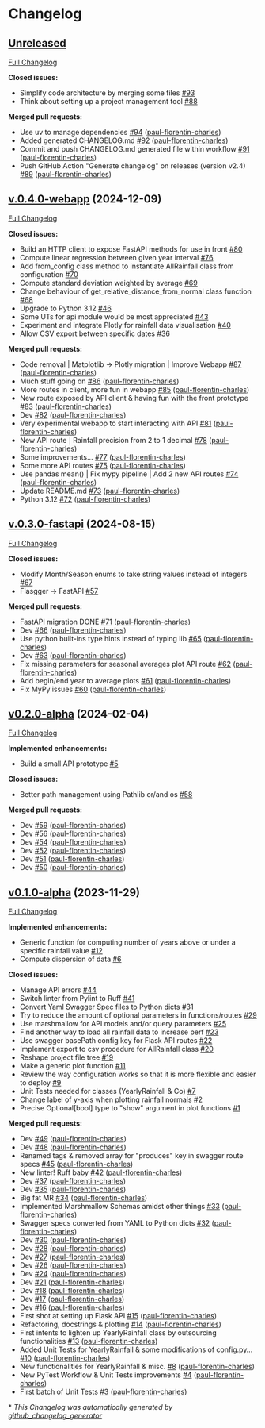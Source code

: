 # Changelog

## [Unreleased](https://github.com/paul-florentin-charles/bcn-rainfall-models/tree/HEAD)

[Full Changelog](https://github.com/paul-florentin-charles/bcn-rainfall-models/compare/v.0.4.0-webapp...HEAD)

**Closed issues:**

- Simplify code architecture by merging some files [\#93](https://github.com/paul-florentin-charles/bcn-rainfall-models/issues/93)
- Think about setting up a project management tool [\#88](https://github.com/paul-florentin-charles/bcn-rainfall-models/issues/88)

**Merged pull requests:**

- Use uv to manage dependencies [\#94](https://github.com/paul-florentin-charles/bcn-rainfall-models/pull/94) ([paul-florentin-charles](https://github.com/paul-florentin-charles))
- Added generated CHANGELOG.md [\#92](https://github.com/paul-florentin-charles/bcn-rainfall-models/pull/92) ([paul-florentin-charles](https://github.com/paul-florentin-charles))
- Commit and push CHANGELOG.md generated file within workflow [\#91](https://github.com/paul-florentin-charles/bcn-rainfall-models/pull/91) ([paul-florentin-charles](https://github.com/paul-florentin-charles))
- Push GitHub Action "Generate changelog" on releases \(version v2.4\) [\#89](https://github.com/paul-florentin-charles/bcn-rainfall-models/pull/89) ([paul-florentin-charles](https://github.com/paul-florentin-charles))

## [v.0.4.0-webapp](https://github.com/paul-florentin-charles/bcn-rainfall-models/tree/v.0.4.0-webapp) (2024-12-09)

[Full Changelog](https://github.com/paul-florentin-charles/bcn-rainfall-models/compare/v.0.3.0-fastapi...v.0.4.0-webapp)

**Closed issues:**

- Build an HTTP client to expose FastAPI methods for use in front [\#80](https://github.com/paul-florentin-charles/bcn-rainfall-models/issues/80)
- Compute linear regression between given year interval [\#76](https://github.com/paul-florentin-charles/bcn-rainfall-models/issues/76)
- Add from\_config class method to instantiate AllRainfall class from configuration [\#70](https://github.com/paul-florentin-charles/bcn-rainfall-models/issues/70)
- Compute standard deviation weighted by average [\#69](https://github.com/paul-florentin-charles/bcn-rainfall-models/issues/69)
- Change behaviour of get\_relative\_distance\_from\_normal class function [\#68](https://github.com/paul-florentin-charles/bcn-rainfall-models/issues/68)
- Upgrade to Python 3.12 [\#46](https://github.com/paul-florentin-charles/bcn-rainfall-models/issues/46)
- Some UTs for api module would be most appreciated [\#43](https://github.com/paul-florentin-charles/bcn-rainfall-models/issues/43)
- Experiment and integrate Plotly for rainfall data visualisation [\#40](https://github.com/paul-florentin-charles/bcn-rainfall-models/issues/40)
- Allow CSV export between specific dates [\#36](https://github.com/paul-florentin-charles/bcn-rainfall-models/issues/36)

**Merged pull requests:**

- Code removal | Matplotlib -\> Plotly migration | Improve Webapp [\#87](https://github.com/paul-florentin-charles/bcn-rainfall-models/pull/87) ([paul-florentin-charles](https://github.com/paul-florentin-charles))
- Much stuff going on [\#86](https://github.com/paul-florentin-charles/bcn-rainfall-models/pull/86) ([paul-florentin-charles](https://github.com/paul-florentin-charles))
- More routes in client, more fun in webapp [\#85](https://github.com/paul-florentin-charles/bcn-rainfall-models/pull/85) ([paul-florentin-charles](https://github.com/paul-florentin-charles))
- New route exposed by API client & having fun with the front prototype [\#83](https://github.com/paul-florentin-charles/bcn-rainfall-models/pull/83) ([paul-florentin-charles](https://github.com/paul-florentin-charles))
- Dev [\#82](https://github.com/paul-florentin-charles/bcn-rainfall-models/pull/82) ([paul-florentin-charles](https://github.com/paul-florentin-charles))
- Very experimental webapp to start interacting with API [\#81](https://github.com/paul-florentin-charles/bcn-rainfall-models/pull/81) ([paul-florentin-charles](https://github.com/paul-florentin-charles))
- New API route | Rainfall precision from 2 to 1 decimal [\#78](https://github.com/paul-florentin-charles/bcn-rainfall-models/pull/78) ([paul-florentin-charles](https://github.com/paul-florentin-charles))
- Some improvements... [\#77](https://github.com/paul-florentin-charles/bcn-rainfall-models/pull/77) ([paul-florentin-charles](https://github.com/paul-florentin-charles))
- Some more API routes [\#75](https://github.com/paul-florentin-charles/bcn-rainfall-models/pull/75) ([paul-florentin-charles](https://github.com/paul-florentin-charles))
- Use pandas mean\(\) | Fix mypy pipeline | Add 2 new API routes [\#74](https://github.com/paul-florentin-charles/bcn-rainfall-models/pull/74) ([paul-florentin-charles](https://github.com/paul-florentin-charles))
- Update README.md [\#73](https://github.com/paul-florentin-charles/bcn-rainfall-models/pull/73) ([paul-florentin-charles](https://github.com/paul-florentin-charles))
- Python 3.12 [\#72](https://github.com/paul-florentin-charles/bcn-rainfall-models/pull/72) ([paul-florentin-charles](https://github.com/paul-florentin-charles))

## [v.0.3.0-fastapi](https://github.com/paul-florentin-charles/bcn-rainfall-models/tree/v.0.3.0-fastapi) (2024-08-15)

[Full Changelog](https://github.com/paul-florentin-charles/bcn-rainfall-models/compare/v0.2.0-alpha...v.0.3.0-fastapi)

**Closed issues:**

- Modify Month/Season enums to take string values instead of integers [\#67](https://github.com/paul-florentin-charles/bcn-rainfall-models/issues/67)
- Flasgger -\> FastAPI [\#57](https://github.com/paul-florentin-charles/bcn-rainfall-models/issues/57)

**Merged pull requests:**

- FastAPI migration DONE [\#71](https://github.com/paul-florentin-charles/bcn-rainfall-models/pull/71) ([paul-florentin-charles](https://github.com/paul-florentin-charles))
- Dev [\#66](https://github.com/paul-florentin-charles/bcn-rainfall-models/pull/66) ([paul-florentin-charles](https://github.com/paul-florentin-charles))
- Use python built-ins type hints instead of typing lib [\#65](https://github.com/paul-florentin-charles/bcn-rainfall-models/pull/65) ([paul-florentin-charles](https://github.com/paul-florentin-charles))
- Dev [\#63](https://github.com/paul-florentin-charles/bcn-rainfall-models/pull/63) ([paul-florentin-charles](https://github.com/paul-florentin-charles))
- Fix missing parameters for seasonal averages plot API route [\#62](https://github.com/paul-florentin-charles/bcn-rainfall-models/pull/62) ([paul-florentin-charles](https://github.com/paul-florentin-charles))
- Add begin/end year to average plots [\#61](https://github.com/paul-florentin-charles/bcn-rainfall-models/pull/61) ([paul-florentin-charles](https://github.com/paul-florentin-charles))
- Fix MyPy issues [\#60](https://github.com/paul-florentin-charles/bcn-rainfall-models/pull/60) ([paul-florentin-charles](https://github.com/paul-florentin-charles))

## [v0.2.0-alpha](https://github.com/paul-florentin-charles/bcn-rainfall-models/tree/v0.2.0-alpha) (2024-02-04)

[Full Changelog](https://github.com/paul-florentin-charles/bcn-rainfall-models/compare/v0.1.0-alpha...v0.2.0-alpha)

**Implemented enhancements:**

- Build a small API prototype [\#5](https://github.com/paul-florentin-charles/bcn-rainfall-models/issues/5)

**Closed issues:**

- Better path management using Pathlib or/and os [\#58](https://github.com/paul-florentin-charles/bcn-rainfall-models/issues/58)

**Merged pull requests:**

- Dev [\#59](https://github.com/paul-florentin-charles/bcn-rainfall-models/pull/59) ([paul-florentin-charles](https://github.com/paul-florentin-charles))
- Dev [\#56](https://github.com/paul-florentin-charles/bcn-rainfall-models/pull/56) ([paul-florentin-charles](https://github.com/paul-florentin-charles))
- Dev [\#54](https://github.com/paul-florentin-charles/bcn-rainfall-models/pull/54) ([paul-florentin-charles](https://github.com/paul-florentin-charles))
- Dev [\#52](https://github.com/paul-florentin-charles/bcn-rainfall-models/pull/52) ([paul-florentin-charles](https://github.com/paul-florentin-charles))
- Dev [\#51](https://github.com/paul-florentin-charles/bcn-rainfall-models/pull/51) ([paul-florentin-charles](https://github.com/paul-florentin-charles))
- Dev [\#50](https://github.com/paul-florentin-charles/bcn-rainfall-models/pull/50) ([paul-florentin-charles](https://github.com/paul-florentin-charles))

## [v0.1.0-alpha](https://github.com/paul-florentin-charles/bcn-rainfall-models/tree/v0.1.0-alpha) (2023-11-29)

[Full Changelog](https://github.com/paul-florentin-charles/bcn-rainfall-models/compare/3b8de199a7a0021a97b612e88ac4a870b69a6018...v0.1.0-alpha)

**Implemented enhancements:**

- Generic function for computing number of years above or under a specific rainfall value [\#12](https://github.com/paul-florentin-charles/bcn-rainfall-models/issues/12)
- Compute dispersion of data [\#6](https://github.com/paul-florentin-charles/bcn-rainfall-models/issues/6)

**Closed issues:**

- Manage API errors [\#44](https://github.com/paul-florentin-charles/bcn-rainfall-models/issues/44)
- Switch linter from Pylint to Ruff [\#41](https://github.com/paul-florentin-charles/bcn-rainfall-models/issues/41)
- Convert Yaml Swagger Spec files to Python dicts [\#31](https://github.com/paul-florentin-charles/bcn-rainfall-models/issues/31)
- Try to reduce the amount of optional parameters in functions/routes [\#29](https://github.com/paul-florentin-charles/bcn-rainfall-models/issues/29)
- Use marshmallow for API models and/or query parameters [\#25](https://github.com/paul-florentin-charles/bcn-rainfall-models/issues/25)
- Find another way to load all rainfall data to increase perf [\#23](https://github.com/paul-florentin-charles/bcn-rainfall-models/issues/23)
- Use swagger basePath config key for Flask API routes [\#22](https://github.com/paul-florentin-charles/bcn-rainfall-models/issues/22)
- Implement export to csv procedure for AllRainfall class [\#20](https://github.com/paul-florentin-charles/bcn-rainfall-models/issues/20)
- Reshape project file tree [\#19](https://github.com/paul-florentin-charles/bcn-rainfall-models/issues/19)
- Make a generic plot function [\#11](https://github.com/paul-florentin-charles/bcn-rainfall-models/issues/11)
- Review the way configuration works so that it is more flexible and easier to deploy [\#9](https://github.com/paul-florentin-charles/bcn-rainfall-models/issues/9)
- Unit Tests needed for classes \(YearlyRainfall & Co\) [\#7](https://github.com/paul-florentin-charles/bcn-rainfall-models/issues/7)
- Change label of y-axis when plotting rainfall normals [\#2](https://github.com/paul-florentin-charles/bcn-rainfall-models/issues/2)
- Precise Optional\[bool\] type to "show" argument in plot functions [\#1](https://github.com/paul-florentin-charles/bcn-rainfall-models/issues/1)

**Merged pull requests:**

- Dev [\#49](https://github.com/paul-florentin-charles/bcn-rainfall-models/pull/49) ([paul-florentin-charles](https://github.com/paul-florentin-charles))
- Dev [\#48](https://github.com/paul-florentin-charles/bcn-rainfall-models/pull/48) ([paul-florentin-charles](https://github.com/paul-florentin-charles))
- Renamed tags & removed array for "produces" key in swagger route specs [\#45](https://github.com/paul-florentin-charles/bcn-rainfall-models/pull/45) ([paul-florentin-charles](https://github.com/paul-florentin-charles))
- New linter! Ruff baby [\#42](https://github.com/paul-florentin-charles/bcn-rainfall-models/pull/42) ([paul-florentin-charles](https://github.com/paul-florentin-charles))
- Dev [\#37](https://github.com/paul-florentin-charles/bcn-rainfall-models/pull/37) ([paul-florentin-charles](https://github.com/paul-florentin-charles))
- Dev [\#35](https://github.com/paul-florentin-charles/bcn-rainfall-models/pull/35) ([paul-florentin-charles](https://github.com/paul-florentin-charles))
- Big fat MR [\#34](https://github.com/paul-florentin-charles/bcn-rainfall-models/pull/34) ([paul-florentin-charles](https://github.com/paul-florentin-charles))
- Implemented Marshmallow Schemas amidst other things [\#33](https://github.com/paul-florentin-charles/bcn-rainfall-models/pull/33) ([paul-florentin-charles](https://github.com/paul-florentin-charles))
- Swagger specs converted from YAML to Python dicts [\#32](https://github.com/paul-florentin-charles/bcn-rainfall-models/pull/32) ([paul-florentin-charles](https://github.com/paul-florentin-charles))
- Dev [\#30](https://github.com/paul-florentin-charles/bcn-rainfall-models/pull/30) ([paul-florentin-charles](https://github.com/paul-florentin-charles))
- Dev [\#28](https://github.com/paul-florentin-charles/bcn-rainfall-models/pull/28) ([paul-florentin-charles](https://github.com/paul-florentin-charles))
- Dev [\#27](https://github.com/paul-florentin-charles/bcn-rainfall-models/pull/27) ([paul-florentin-charles](https://github.com/paul-florentin-charles))
- Dev [\#26](https://github.com/paul-florentin-charles/bcn-rainfall-models/pull/26) ([paul-florentin-charles](https://github.com/paul-florentin-charles))
- Dev [\#24](https://github.com/paul-florentin-charles/bcn-rainfall-models/pull/24) ([paul-florentin-charles](https://github.com/paul-florentin-charles))
- Dev [\#21](https://github.com/paul-florentin-charles/bcn-rainfall-models/pull/21) ([paul-florentin-charles](https://github.com/paul-florentin-charles))
- Dev [\#18](https://github.com/paul-florentin-charles/bcn-rainfall-models/pull/18) ([paul-florentin-charles](https://github.com/paul-florentin-charles))
- Dev [\#17](https://github.com/paul-florentin-charles/bcn-rainfall-models/pull/17) ([paul-florentin-charles](https://github.com/paul-florentin-charles))
- Dev [\#16](https://github.com/paul-florentin-charles/bcn-rainfall-models/pull/16) ([paul-florentin-charles](https://github.com/paul-florentin-charles))
- First shot at setting up Flask API [\#15](https://github.com/paul-florentin-charles/bcn-rainfall-models/pull/15) ([paul-florentin-charles](https://github.com/paul-florentin-charles))
- Refactoring, docstrings & plotting [\#14](https://github.com/paul-florentin-charles/bcn-rainfall-models/pull/14) ([paul-florentin-charles](https://github.com/paul-florentin-charles))
- First intents to lighten up YearlyRainfall class by outsourcing functionalities [\#13](https://github.com/paul-florentin-charles/bcn-rainfall-models/pull/13) ([paul-florentin-charles](https://github.com/paul-florentin-charles))
- Added Unit Tests for YearlyRainfall & some modifications of config.py… [\#10](https://github.com/paul-florentin-charles/bcn-rainfall-models/pull/10) ([paul-florentin-charles](https://github.com/paul-florentin-charles))
- New functionalities for YearlyRainfall & misc. [\#8](https://github.com/paul-florentin-charles/bcn-rainfall-models/pull/8) ([paul-florentin-charles](https://github.com/paul-florentin-charles))
- New PyTest Workflow & Unit Tests improvements  [\#4](https://github.com/paul-florentin-charles/bcn-rainfall-models/pull/4) ([paul-florentin-charles](https://github.com/paul-florentin-charles))
- First batch of Unit Tests [\#3](https://github.com/paul-florentin-charles/bcn-rainfall-models/pull/3) ([paul-florentin-charles](https://github.com/paul-florentin-charles))



\* *This Changelog was automatically generated by [github_changelog_generator](https://github.com/github-changelog-generator/github-changelog-generator)*
